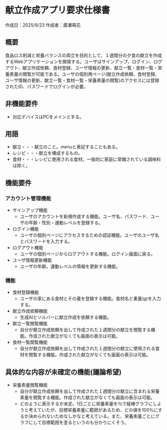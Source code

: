 # 献立作成アプリ要求仕様書

作成日：2025/9/23
作成者：廣瀬萌花

## 概要

食品ロス削減と栄養バランスの両立を目的として、１週間分の夕食の献立を作成するWebアプリケーションを開発する。ユーザはサインアップ、ログイン、ログアウト、献立作成依頼、食材登録、ユーザ情報の更新、献立一覧・食材一覧・栄養素量の閲覧が可能である。ユーザの個別用ページ(献立作成依頼、食材登録、ユーザ情報の更新、献立一覧・食材一覧・栄養素量の閲覧)のアクセスには登録されたID、パスワードでログインが必要。

## 非機能要件

- 対応デバイスはPCをメインとする。

## 用語

- 献立・・・献立のこと。menuと表記することもある。
- レシピ・・・献立を構成するもの。
- 食材・・・レシピに使用される食材。一般的に家庭に常備されている調味料は除く。

## 機能要件

### アカウント管理機能

- サインアップ機能
  - ユーザのアカウントを新規作成する機能。ユーザ名、パスワード、ユーザの年齢・性別・運動レベルを登録する。
- ログイン機能
  - ユーザの個別ページにアクセスするための認証機能。ユーザのユーザ名とパスワードを入力する。
- ログアウト機能
  - ユーザの個別ページからログアウトする機能。ログイン画面に戻る。
- ユーザ情報更新機能
  - ユーザの年齢。運動レベルの情報を更新する機能。

### 機能

- 食材登録機能
  - ユーザの家にある食材とその量を登録する機能。食材名と重量(g)を入力する。
- 献立作成依頼機能
  - 生成AIとソルバーに献立作成を依頼する機能。
- 献立一覧閲覧機能
  - 自分が献立作成依頼を出して作成された１週間分の献立を閲覧する機能。作成された献立がなくても画面の表示は可能。
- 食材一覧閲覧機能
  - 自分が献立作成依頼を出して作成された１週間分の献立に使用される食材を閲覧する機能。作成された献立がなくても画面の表示は可能。

## 具体的な内容が未確定の機能(議論希望)

- 栄養素量閲覧機能
  - 自分が献立作成依頼を出して作成された１週間分の献立に含まれる栄養素量を閲覧する機能。作成された献立がなくても画面の表示は可能。
  - どのように表示するか未定。1日ごとに栄養素量を％で縦棒グラフにしようと考えていたが、目標栄養素量に範囲があるため、どの値を100%にするか決められないためなしかなと考えている。また、栄養素量ごとにグラフにして目標範囲を塗るというのも分かりにくそう。


